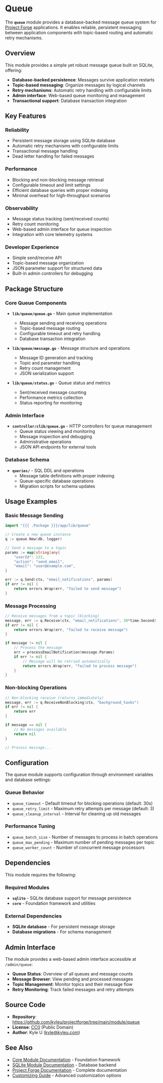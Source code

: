 # Queue

The **`queue`** module provides a database-backed message queue system for [Project Forge](https://projectforge.dev) applications. It enables reliable, persistent messaging between application components with topic-based routing and automatic retry mechanisms.

## Overview

This module provides a simple yet robust message queue built on SQLite, offering:

- **Database-backed persistence**: Messages survive application restarts
- **Topic-based messaging**: Organize messages by logical channels
- **Retry mechanisms**: Automatic retry handling with configurable limits
- **Admin interface**: Web-based queue monitoring and management
- **Transactional support**: Database transaction integration

## Key Features

### Reliability
- Persistent message storage using SQLite database
- Automatic retry mechanisms with configurable limits
- Transactional message handling
- Dead letter handling for failed messages

### Performance
- Blocking and non-blocking message retrieval
- Configurable timeout and limit settings
- Efficient database queries with proper indexing
- Minimal overhead for high-throughput scenarios

### Observability
- Message status tracking (sent/received counts)
- Retry count monitoring
- Web-based admin interface for queue inspection
- Integration with core telemetry systems

### Developer Experience
- Simple send/receive API
- Topic-based message organization
- JSON parameter support for structured data
- Built-in admin controllers for debugging

## Package Structure

### Core Queue Components

- **`lib/queue/queue.go`** - Main queue implementation
  - Message sending and receiving operations
  - Topic-based message routing
  - Configurable timeout and retry handling
  - Database transaction integration

- **`lib/queue/message.go`** - Message structure and operations
  - Message ID generation and tracking
  - Topic and parameter handling
  - Retry count management
  - JSON serialization support

- **`lib/queue/status.go`** - Queue status and metrics
  - Sent/received message counting
  - Performance metrics collection
  - Status reporting for monitoring

### Admin Interface

- **`controller/clib/queue.go`** - HTTP controllers for queue management
  - Queue status viewing and monitoring
  - Message inspection and debugging
  - Administrative operations
  - JSON API endpoints for external tools

### Database Schema

- **`queries/`** - SQL DDL and operations
  - Message table definitions with proper indexing
  - Queue-specific database operations
  - Migration scripts for schema updates

## Usage Examples

### Basic Message Sending

```go
import "{{{ .Package }}}/app/lib/queue"

// Create a new queue instance
q := queue.New(db, logger)

// Send a message to a topic
params := map[string]any{
    "userId": 123,
    "action": "send_email",
    "email": "user@example.com",
}

err := q.Send(ctx, "email_notifications", params)
if err != nil {
    return errors.Wrap(err, "failed to send message")
}
```

### Message Processing

```go
// Receive messages from a topic (blocking)
message, err := q.Receive(ctx, "email_notifications", 30*time.Second)
if err != nil {
    return errors.Wrap(err, "failed to receive message")
}

if message != nil {
    // Process the message
    err = processEmailNotification(message.Params)
    if err != nil {
        // Message will be retried automatically
        return errors.Wrap(err, "failed to process message")
    }
}
```

### Non-blocking Operations

```go
// Non-blocking receive (returns immediately)
message, err := q.ReceiveNonBlocking(ctx, "background_tasks")
if err != nil {
    return err
}

if message == nil {
    // No messages available
    return nil
}

// Process message...
```

## Configuration

The queue module supports configuration through environment variables and database settings:

### Queue Behavior
- `queue_timeout` - Default timeout for blocking operations (default: 30s)
- `queue_retry_limit` - Maximum retry attempts per message (default: 3)
- `queue_cleanup_interval` - Interval for cleaning up old messages

### Performance Tuning
- `queue_batch_size` - Number of messages to process in batch operations
- `queue_max_pending` - Maximum number of pending messages per topic
- `queue_worker_count` - Number of concurrent message processors

## Dependencies

This module requires the following:

### Required Modules
- **`sqlite`** - SQLite database support for message persistence
- **`core`** - Foundation framework and utilities

### External Dependencies
- **SQLite database** - For persistent message storage
- **Database migrations** - For schema management

## Admin Interface

The module provides a web-based admin interface accessible at `/admin/queue`:

- **Queue Status**: Overview of all queues and message counts
- **Message Browser**: View pending and processed messages
- **Topic Management**: Monitor topics and their message flow
- **Retry Monitoring**: Track failed messages and retry attempts

## Source Code

- **Repository**: https://github.com/kyleu/projectforge/tree/main/module/queue
- **License**: [CC0](https://creativecommons.org/publicdomain/zero/1.0) (Public Domain)
- **Author**: Kyle U (kyle@kyleu.com)

## See Also

- [Core Module Documentation](core.md) - Foundation framework
- [SQLite Module Documentation](sqlite.md) - Database backend
- [Project Forge Documentation](https://projectforge.dev) - Complete documentation
- [Customizing Guide](../customizing.md) - Advanced customization options
